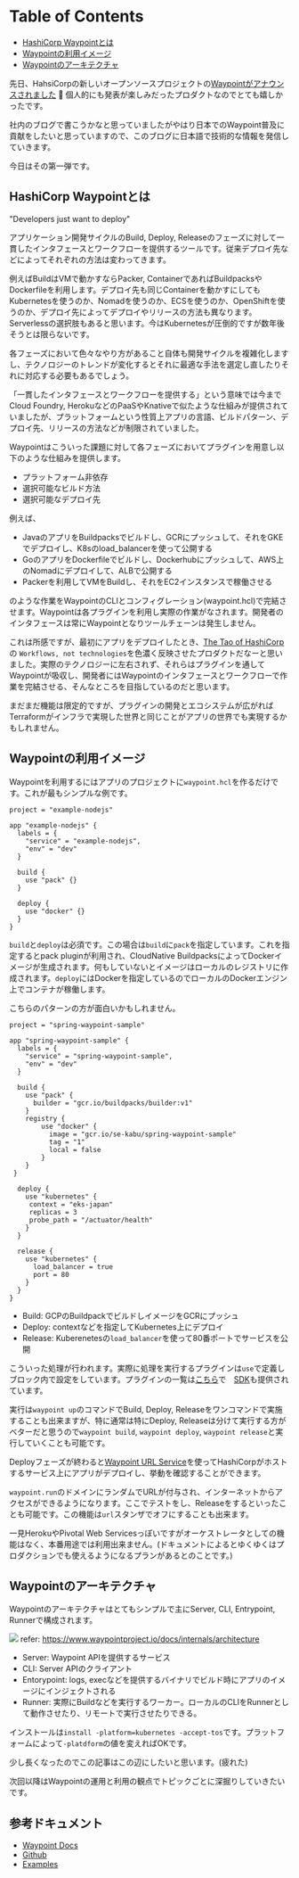 Table of Contents
=================
* [HashiCorp Waypointとは](#hashicorp-waypointとは)
* [Waypointの利用イメージ](#waypointの利用イメージ)
* [Waypointのアーキテクチャ](#waypointのアーキテクチャ)

  

先日、HahsiCorpの新しいオープンソースプロジェクトの[Waypointがアナウンスされました](https://www.hashicorp.com/blog/announcing-waypoint) 👏
個人的にも発表が楽しみだったプロダクトなのでとても嬉しかったです。

社内のブログで書こうかなと思っていましたがやはり日本でのWaypoint普及に貢献をしたいと思っていますので、このブログに日本語で技術的な情報を発信していきます。

今日はその第一弾です。 

## HashiCorp Waypointとは

"Developers just want to deploy"

アプリケーション開発サイクルのBuild, Deploy, Releaseのフェーズに対して一貫したインタフェースとワークフローを提供するツールです。従来デプロイ先などによってそれぞれの方法は変わってきます。

例えばBuildはVMで動かすならPacker, ContainerであればBuildpacksやDockerfileを利用します。デプロイ先も同じContainerを動かすにしてもKubernetesを使うのか、Nomadを使うのか、ECSを使うのか、OpenShiftを使うのか、デプロイ先によってデプロイやリリースの方法も異なります。Serverlessの選択肢もあると思います。今はKubernetesが圧倒的ですが数年後そうとは限らないです。

各フェーズにおいて色々なやり方があること自体も開発サイクルを複雑化しますし、テクノロジーのトレンドが変化するとそれに最適な手法を選定し直したりそれに対応する必要もあるでしょう。

「一貫したインタフェースとワークフローを提供する」という意味では今までCloud Foundry, HerokuなどのPaaSやKnativeで似たような仕組みが提供されていましたが、プラットフォームという性質上アプリの言語、ビルドパターン、デプロイ先、リリースの方法などが制限されていました。

Waypointはこういった課題に対して各フェーズにおいてプラグインを用意し以下のような仕組みを提供します。

* プラットフォーム非依存
* 選択可能なビルド方法
* 選択可能なデプロイ先

例えば、

* JavaのアプリをBuildpacksでビルドし、GCRにプッシュして、それをGKEでデプロイし、K8sのload_balancerを使って公開する
* GoのアプリをDockerfileでビルドし、Dockerhubにプッシュして、AWS上のNomadにデプロイして、ALBで公開する
* Packerを利用してVMをBuildし、それをEC2インスタンスで稼働させる

のような作業をWaypointのCLIとコンフィグレーション(waypoint.hcl)で完結させます。Waypointは各プラグインを利用し実際の作業がなされます。開発者のインタフェースは常にWaypointとなりツールチェーンは発生しません。

これは所感ですが、最初にアプリをデプロイしたとき、[The Tao of HashiCorp](https://www.hashicorp.com/tao-of-hashicorp)の `Workflows, not technologies`を色濃く反映させたプロダクトだなーと思いました。実際のテクノロジーに左右されず、それらはプラグインを通してWaypointが吸収し、開発者にはWaypointのインタフェースとワークフローで作業を完結させる、そんなところを目指しているのだと思います。

まだまだ機能は限定的ですが、プラグインの開発とエコシステムが広がればTerraformがインフラで実現した世界と同じことがアプリの世界でも実現するかもしれません。

## Waypointの利用イメージ

Waypointを利用するにはアプリのプロジェクトに`waypoint.hcl`を作るだけです。これが最もシンプルな例です。

```hcl
project = "example-nodejs"

app "example-nodejs" {
  labels = {
    "service" = "example-nodejs",
    "env" = "dev"
  }

  build {
    use "pack" {}
  }

  deploy { 
    use "docker" {}
  }
}
```

`build`と`deploy`は必須です。この場合は`build`に`pack`を指定しています。これを指定するとpack pluginが利用され、CloudNative BuildpacksによってDockerイメージが生成されます。何もしていないとイメージはローカルのレジストリに作成されます。`deploy`にはDockerを指定しているのでローカルのDockerエンジン上でコンテナが稼働します。

こちらのパターンの方が面白いかもしれません。

```hcl
project = "spring-waypoint-sample"

app "spring-waypoint-sample" {
  labels = {
    "service" = "spring-waypoint-sample",
    "env" = "dev"
  }

  build {
    use "pack" {
      builder = "gcr.io/buildpacks/builder:v1"
    }
    registry {
        use "docker" {
          image = "gcr.io/se-kabu/spring-waypoint-sample"
          tag = "1"
          local = false
        }
    }
 }

  deploy { 
    use "kubernetes" {
     context = "eks-japan"
     replicas = 3
     probe_path = "/actuator/health"
    }
  }

  release {
    use "kubernetes" {
      load_balancer = true
      port = 80
    }
  }
}
```

* Build: GCPのBuildpackでビルドしイメージをGCRにプッシュ
* Deploy: contextなどを指定してKubernetes上にデプロイ
* Release: Kuberenetesの`load_balancer`を使って80番ポートでサービスを公開

こういった処理が行われます。実際に処理を実行するプラグインは`use`で定義しブロック内で設定をしています。プラグインの一覧は[こちら](https://www.waypointproject.io/plugins)で　[SDK](https://www.waypointproject.io/docs/extending-waypoint)も提供されています。

実行は`waypoint up`のコマンドでBuild, Deploy, Releaseをワンコマンドで実施することも出来ますが、特に通常は特にDeploy, Releaseは分けて実行する方がベターだと思うので`waypoint build`, `waypoint deploy`, `waypoint release`と実行していくことも可能です。

Deployフェーズが終わると[Waypoint URL Service](https://www.waypointproject.io/docs/url)を使ってHashiCorpがホストするサービス上にアプリがデプロイし、挙動を確認することができます。

`waypoint.run`のドメインにランダムでURLが付与され、インターネットからアクセスができるようになります。ここでテストをし、Releaseをするといったことも可能です。この機能は`url`スタンザでオフにすることも出来ます。

一見HerokuやPivotal Web Servicesっぽいですがオーケストレータとしての機能はなく、本番用途では利用出来ません。(ドキュメントによるとゆくゆくはプロダクションでも使えるようになるプランがあるとのことです。)

## Waypointのアーキテクチャ

Waypointのアーキテクチャはとてもシンプルで主にServer, CLI, Entrypoint, Runnerで構成されます。

![](https://www.waypointproject.io/img/architecture.png)
refer: https://www.waypointproject.io/docs/internals/architecture

* Server: Waypoint APIを提供するサービス
* CLI: Server APIのクライアント
* Entorypoint: logs, execなどを提供するバイナリでビルド時にアプリのイメージにインジェクトされる
* Runner: 実際にBuildなどを実行するワーカー。ローカルのCLIをRunnerとして動作させたり、リモートで実行させたりできる。

インストールは`install -platform=kubernetes -accept-tos`です。プラットフォームによって`-platdform`の値を変えればOKです。

少し長くなったのでこの記事はこの辺にしたいと思います。(疲れた)

次回以降はWaypointの運用と利用の観点でトピックごとに深掘りしていきたいです。

## 参考ドキュメント

* [Waypoint Docs](https://www.waypointproject.io/docs)
* [Github](https://github.com/hashicorp/waypoint)
* [Examples](https://github.com/hashicorp/waypoint-examples)